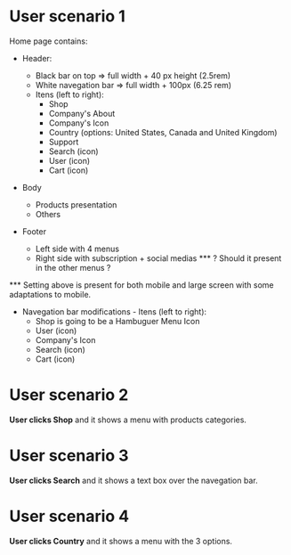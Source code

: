 # User scenario 1  
  Home page contains:

  - Header:
    - Black bar on top => full width + 40 px height (2.5rem)
    - White navegation bar => full width + 100px (6.25 rem)
    - Itens (left to right):
      - Shop
      - Company's About
      - Company's Icon
      - Country (options: United States, Canada and United Kingdom)
      - Support
      - Search (icon)
      - User (icon)
      - Cart (icon)


  - Body
      - Products presentation
      - Others

  - Footer
    - Left side with 4 menus
    - Right side with subscription + social medias
    *** ? Should it present in the other menus ?

  *** Setting above is present for both mobile and large screen with some adaptations to mobile.
  - Navegation bar modifications - Itens (left to right):
    - Shop is going to be a Hambuguer Menu Icon
    - User (icon)
    - Company's Icon
    - Search (icon)
    - Cart (icon)


# User scenario 2
**User clicks Shop** and it shows a menu with products categories.

# User scenario 3
**User clicks Search** and it shows a text box over the navegation bar.

# User scenario 4
**User clicks Country** and it shows a menu with the 3 options.